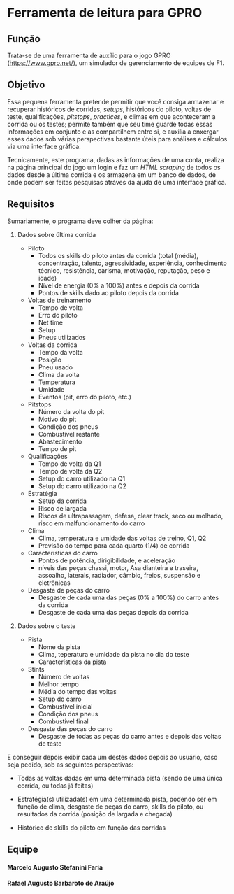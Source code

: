# Ferramenta de leitura para GPRO

## Função
Trata-se de uma ferramenta de auxílio para o jogo GPRO (https://www.gpro.net/), um simulador de gerenciamento de equipes de F1.

## Objetivo
Essa pequena ferramenta pretende permitir que você consiga armazenar e recuperar históricos de corridas, *setups*, históricos do piloto, voltas de teste, qualificações, *pitstops*, *practices*, e climas em que aconteceram a corrida ou os testes; permite também que seu time guarde todas essas informações em conjunto e as compartilhem entre si, e auxilia a enxergar esses dados sob várias perspectivas bastante úteis para análises e cálculos via uma interface gráfica.

Tecnicamente, este programa, dadas as informações de uma conta, realiza na página principal do jogo um login e faz um *HTML scraping* de todos os dados desde a última corrida e os armazena em um banco de dados, de onde podem ser feitas pesquisas atráves da ajuda de uma interface gráfica.

## Requisitos
Sumariamente, o programa deve colher da página:

1. Dados sobre última corrida
    * Piloto
        - Todos os skills do piloto antes da corrida (total (média), concentração, talento, agressividade, experiência, conhecimento técnico, resistência, carisma, motivação, reputação, peso e idade)
        - Nível de energia (0% a 100%) antes e depois da corrida
        - Pontos de skills dado ao piloto depois da corrida
    * Voltas de treinamento
        - Tempo de volta
        - Erro do piloto
        - Net time
        - Setup
        - Pneus utilizados
    * Voltas da corrida
        - Tempo da volta
        - Posição
        - Pneu usado
        - Clima da volta
        - Temperatura
        - Umidade
        - Eventos (pit, erro do piloto, etc.)
    * Pitstops
        - Número da volta do pit
        - Motivo do pit
        - Condição dos pneus
        - Combustível restante
        - Abastecimento
        - Tempo de pit
    * Qualificações
        - Tempo de volta da Q1
        - Tempo de volta da Q2
        - Setup do carro utilizado na Q1
        - Setup do carro utilizado na Q2
    * Estratégia
        - Setup da corrida
        - Risco de largada
        - Riscos de ultrapassagem, defesa, clear track, seco ou molhado, risco em malfuncionamento do carro
    * Clima
        - Clima, temperatura e umidade das voltas de treino, Q1, Q2
        - Previsão do tempo para cada quarto (1/4) de corrida
    * Características do carro
        - Pontos de potência, dirigibilidade, e aceleração
        - níveis das peças chassi, motor, Asa dianteira e traseira, assoalho, laterais, radiador, câmbio, freios, suspensão e eletrônicas
    * Desgaste de peças do carro
        - Desgaste de cada uma das peças (0% a 100%) do carro antes da corrida
        - Desgaste de cada uma das peças depois da corrida
        
2. Dados sobre o teste
     * Pista
        - Nome da pista
        - Clima, teperatura e umidade da pista no dia do teste
        - Características da pista
     * Stints
         - Número de voltas
         - Melhor tempo
         - Média do tempo das voltas
         - Setup do carro
         - Combustível inicial
         - Condição dos pneus
         - Combustível final
     * Desgaste das peças do carro
         - Desgaste de todas as peças do carro antes e depois das voltas de teste
  
E conseguir depois exibir cada um destes dados depois ao usuário, caso seja pedido, sob as seguintes perspectivas:

* Todas as voltas dadas em uma determinada pista (sendo de uma única corrida, ou todas já feitas)

* Estratégia(s) utilizada(s) em uma determinada pista, podendo ser em função de clima, desgaste de peças do carro, skills do piloto, ou resultados da corrida (posição de largada e chegada)

* Histórico de skills do piloto em função das corridas
    

## Equipe
#### Marcelo Augusto Stefanini Faria
#### Rafael Augusto Barbaroto de Araújo
